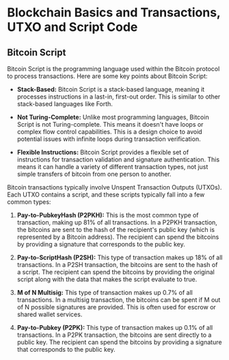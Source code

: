 # Blockchain Basics and Transactions, UTXO and Script Code
## Bitcoin Script 

Bitcoin Script is the programming language used within the Bitcoin protocol to process transactions. Here are some key points about Bitcoin Script:

- **Stack-Based:** Bitcoin Script is a stack-based language, meaning it processes instructions in a last-in, first-out order. This is similar to other stack-based languages like Forth.

- **Not Turing-Complete:** Unlike most programming languages, Bitcoin Script is not Turing-complete. This means it doesn't have loops or complex flow control capabilities. This is a design choice to avoid potential issues with infinite loops during transaction verification.

- **Flexible Instructions:** Bitcoin Script provides a flexible set of instructions for transaction validation and signature authentication. This means it can handle a variety of different transaction types, not just simple transfers of bitcoin from one person to another.

Bitcoin transactions typically involve Unspent Transaction Outputs (UTXOs). Each UTXO contains a script, and these scripts typically fall into a few common types:

1. **Pay-to-PubkeyHash (P2PKH):** This is the most common type of transaction, making up 81% of all transactions. In a P2PKH transaction, the bitcoins are sent to the hash of the recipient's public key (which is represented by a Bitcoin address). The recipient can spend the bitcoins by providing a signature that corresponds to the public key.

2. **Pay-to-ScriptHash (P2SH):** This type of transaction makes up 18% of all transactions. In a P2SH transaction, the bitcoins are sent to the hash of a script. The recipient can spend the bitcoins by providing the original script along with the data that makes the script evaluate to true.

3. **M of N Multisig:** This type of transaction makes up 0.7% of all transactions. In a multisig transaction, the bitcoins can be spent if M out of N possible signatures are provided. This is often used for escrow or shared wallet services.

4. **Pay-to-Pubkey (P2PK):** This type of transaction makes up 0.1% of all transactions. In a P2PK transaction, the bitcoins are sent directly to a public key. The recipient can spend the bitcoins by providing a signature that corresponds to the public key.